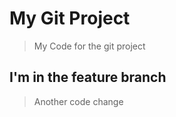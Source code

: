# My Git Project

> My Code for the git project

## I'm in the feature branch

> Another code change
